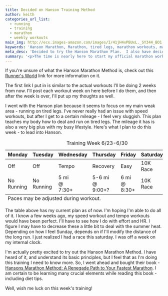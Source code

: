 ```yaml
---
title: Decided on Hanson Training Method
author: keith
categories_url_list:
  - running
  - training
  - marathon
  - weekly workouts
main_img: http://ecx.images-amazon.com/images/I/41jH4xPBUxL._SY344_BO1,204,203,200_.jpg
keywords: 'Hanson Marathon, Marathon, tired legs, marathon workouts, marathon plan'
meta_desc: 'Decided to try the Hanson Marathon Plan.  I also have decided on a workout leading up to the plan.'
summary: '<p>The time is nearly here to start my official marathon workouts. I have one, maybe two weeks left to prepare my body for the workouts involved. After considering the amount of time I have, the way my body works with mileage vs speed, I’ve decided to try the <a href="http://www.hansons-running.com/training-plans/advanced-training-plan/">Hanson Marathon Plan.</a></p>'
---
```

<p>If you're unsure of what the Hanson Marathon Method is, check out this <a href="http://www.runnersworld.com/race-training/marathoning-hansons-way">Runner's World</a> link for more information on it.</p>

<p>The first link I put in is similar to the actual workouts I'll be doing 2 weeks from now.  I'll post each workout week on here before I do them, and then after the week is over, I'll put up my thoughts as well.  </p>

<p>I went with the Hanson plan because it seems to focus on my main weak area - running on tired legs.  I've never really had an issue with speed workouts, but after I get to a certain mileage - I feel very sluggish.  This plan teaches my body how to deal and run on tired legs.  The mileage it has is also a very big plus with my busy lifestyle.  Here's what I plan to do this week - to lead into Hanson. </p>
<table class="custom_table">
<caption>Training Week 6/23-6/30</caption>
<colgroup span="7" title="title">
  
</colgroup>
<thead>
  <tr>
  	<th class="col" span="1">Monday</th>
  	<th class="col" span="1">Tuesday</th>
  	<th class="col" span="1">Wednesday</th>
  	<th class="col" span="1">Thursday</th>
  	<th class="col" span="1">Friday</th>
    <th class="col" span="1">Saturday</th>
    <th class="col" span="1">Sunday</th>
  </tr>
</thead>
<tfoot>
  <tr>
    <td colspan="100%">Paces may be adjusted during workout.</td>
  </tr>
</tfoot>
<tbody>
  <tr>
    <td>Off</td>
    <td>Off</td>
    <td>Tempo</td>
    <td>Recovery</td>
    <td>Easy</td>
    <td>10K Race</td>
    <td>Long</td>
  </tr>
  <tr>
  	<td>No Running</td>
  	<td>No Running</td>
  	<td>5 mi<br>@<br> 7:30+</td>
  	<td>5-6 mi<br>@<br>9:00+?</td>
  	<td>6 mi<br>@<br>8:30+</td>
  	<td>10K Race</td>
  	<td>10 mi<br>@<br>8:30+</td>
  </tr>
</tbody>
</table>
<p>The table above has my current plan as of now.  I'm hoping I'm able to do all of it.  I know a few weeks ago, my speed workout and tempo workouts would have been perfect.  I'll have to see how I do with effort and HR.  I figure I may have to decrease these a little bit to deal with the summer heat.  Depending on how I feel Sunday, depends on if I'll modify the distance of the long run.  I just realized I had a race this saturday.  I was off a week on my internal clock.</p>
<p>I'm actually pretty excited to try out the Hanson Marathon Method.  I have heard of it, and understand its basic principles, but I feel that as I'm doing this training I need to know more.  So, I went ahead and bought their book - <a href="http://www.amazon.com/gp/offer-listing/1934030856/ref=as_li_tl?ie=UTF8&camp=1789&creative=9325&creativeASIN=1934030856&linkCode=am2&tag=perdotnet-20&linkId=3HR5KAPWG3XXZURF">Hansons Marathon Method: A Renegade Path to Your Fastest Marathon</a>. I am certain to be learning many crucial elements while reading this book - including diet tips.</p>
<p> Well, wish me luck on this week's training!  </p>